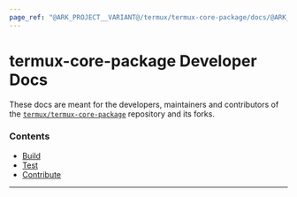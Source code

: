 ```yaml
---
page_ref: "@ARK_PROJECT__VARIANT@/termux/termux-core-package/docs/@ARK_DOC__VERSION@/developer/index.md"
---
```


# termux-core-package Developer Docs

<!-- @ARK_DOCS__HEADER_PLACEHOLDER@ -->

These docs are meant for the developers, maintainers and contributors of the [`termux/termux-core-package`](https://github.com/termux/termux-core-package) repository and its forks.

### Contents

- [Build](build/index.md)
- [Test](test/index.md)
- [Contribute](contribute/index.md)

---

&nbsp;
